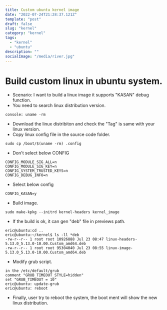 ```yaml
---
title: Custom ubuntu kernel image
date: "2022-07-24T21:28:37.121Z"
template: "post"
draft: false
slug: "kernel"
category: "kernel"
tags:
  - "kernel"
  - "ubuntu"
description: ""
socialImage: "/media/river.jpg"
---
```


# Build custom linux in ubuntu system.

- Scenario: I want to build a linux image it supports "KASAN" debug function.
- You need to search linux distribution version.
```clike
console: uname -rm
```
- Download the linux distribiton and check the "Tag" is same with your linux version.
- Copy linux config file in the source code folder.
```clike
sudo cp /boot/$(uname -rm) .config
```
- Don't select below CONFIG
```clike=
CONFIG_MODULE_SIG_ALL=n
CONFIG_MODULE_SIG_KEY=n
CONFIG_SYSTEM_TRUSTED_KEYS=n
CONFIG_DEBUG_INFO=n
```
- Select below config
```clike=
CONFIG_KASAN=y
```

- Build image.
```clike=
sudo make-kpkg --initrd kernel-headers kernel_image
```
- If the build is ok, it can gen "deb" file in previews path.
```clike=
eric@ubuntu:cd ..
eric@ubuntu:~/kernel$ ls -ll *deb
-rw-r--r-- 1 root root 10926888 Jul 23 08:47 linux-headers-5.13.0_5.13.0-10.00.Custom_amd64.deb
-rw-r--r-- 1 root root 95304040 Jul 23 08:55 linux-image-5.13.0_5.13.0-10.00.Custom_amd64.deb
```

- Modify grub script.
```clike=
in the /etc/default/grub
comment "GRUB_TIMEOUT_STYLE=hidden"
set "GRUB_TIMEOUT = 10"
eric@ubuntu: update-grub
eric@ubuntu: reboot
```
- Finally, user try to  reboot the system, the boot ment will show the new linux distribution.





